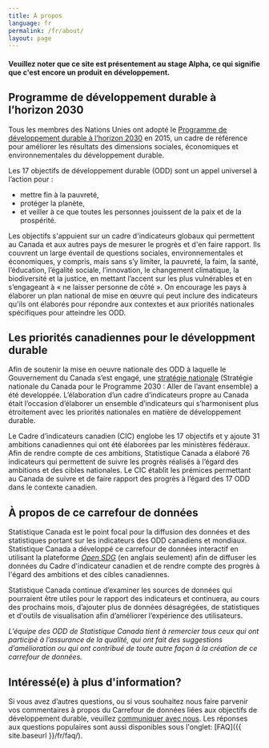 ```yaml
---
title: À propos
language: fr
permalink: /fr/about/
layout: page
---
```


#### Veuillez noter que ce site est présentement au stage Alpha, ce qui signifie que c'est encore un produit en développement.

## Programme de développement durable à l’horizon 2030
Tous les membres des Nations Unies ont adopté le <a href="https://www.un.org/ga/search/view_doc.asp?symbol=A/RES/70/1&Lang=F">Programme de développement
durable à l’horizon 2030</a> en 2015, un cadre de référence pour améliorer les résultats des dimensions sociales, économiques et environnementales du développement durable.

Les 17 objectifs de développement durable (ODD) sont un appel universel à l’action pour :
* mettre fin à la pauvreté,
* protéger la planète,
* et veiller à ce que toutes les personnes jouissent de la paix et de la prospérité.

Les objectifs s'appuient sur un cadre d'indicateurs globaux qui permettent au Canada et aux autres pays de mesurer le progrès et d'en faire rapport. Ils couvrent un large éventail de questions sociales, environnementales et économiques, y compris, mais sans s’y limiter, la pauvreté, la faim, la santé, l’éducation, l’égalité sociale, l’innovation, le changement climatique, la biodiversité et la justice, en mettant l’accent sur les plus vulnérables et en s’engageant à « ne laisser personne de côté ». On encourage les pays à élaborer un plan national de mise en œuvre qui peut inclure des indicateurs qu'ils ont élaborés pour répondre aux contextes et aux priorités nationales spécifiques pour atteindre les ODD.

## Les priorités canadiennes pour le développment durable
Afin de soutenir la mise en oeuvre nationale des ODD à laquelle le Gouvernement du Canada s’est engagé, une <a href="https://www.canada.ca/fr/emploi-developpement-social/programmes/programme-2030/aller-avant.html">stratégie nationale</a> (Stratégie nationale du Canada pour le Programme 2030 : Aller de l’avant ensemble) a été developpée. L’élaboration d’un cadre d’indicateurs propre au Canada était l’occasion d’élaborer un ensemble d’indicateurs qui s’harmonisent plus étroitement avec les priorités nationales en matière de développement durable.

Le Cadre d’indicateurs canadien (CIC) englobe les 17 objectifs et y ajoute 31 ambitions canadiennes qui ont été élaborées par les ministères fédéraux. Afin de rendre compte de ces ambitions, Statistique Canada a élaboré 76 indicateurs qui permettent de suivre les progrès réalisés à l’égard des ambitions et des cibles nationales. Le CIC établit les prémices permettant au Canada de suivre et de faire rapport des progrès à l’égard des 17 ODD dans le contexte canadien.

## À propos de ce carrefour de données
Statistique Canada est le point focal pour la diffusion des données et des statistiques portant sur les indicateurs des ODD canadiens et mondiaux. Statistique Canada a développé ce carrefour de données interactif en utilisant la plateforme <a href="https://open-sdg.readthedocs.io/en/latest/"><em>Open SDG</em></a> (en anglais seulement) afin de diffuser les données du Cadre d'indicateur canadien et de rendre compte des progrès à l'égard des ambitions et des cibles canadiennes.

Statistique Canada continue d’examiner les sources de données qui pourraient être utiles pour le rapport des indicateurs et continuera, au cours des prochains mois, d’ajouter plus de données désagrégées, de statistiques et d'outils de visualisation afin d’améliorer l’expérience des utilisateurs.

<em>L’équipe des ODD de Statistique Canada tient à remercier tous ceux qui ont participé à l’assurance de la qualité, qui ont fait des suggestions d’amélioration ou qui ont contribué de toute autre façon à la création de ce carrefour de données.</em>

## Intéressé(e) à plus d'information?
Si vous avez d’autres questions, ou si vous souhaitez nous faire parvenir vos commentaires à propos du Carrefour de données liées aux objectifs de développement durable, veuillez <a href="mailto:statcan.sdg-odd.statcan@canada.ca">communiquer avec nous</a>. Les réponses aux questions populaires sont aussi disponibles sous l'onglet: [FAQ]({{ site.baseurl }}/fr/faq/).

